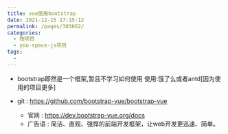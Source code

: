 ```yaml
---
title: vue使用bootstrap
date: 2021-12-15 17:15:12
permalink: /pages/303662/
categories:
  - 按项目
  - you-space-js项目
tags:
  - 
---
```



* bootstrap即然是一个框架,暂且不学习如何使用  使用:饿了么或者antd[因为使用的项目更多]

* git : https://github.com/bootstrap-vue/bootstrap-vue
    * 官网 : https://dev.bootstrap-vue.org/docs
    * 广告语 : 简洁、直观、强悍的前端开发框架，让web开发更迅速、简单。

